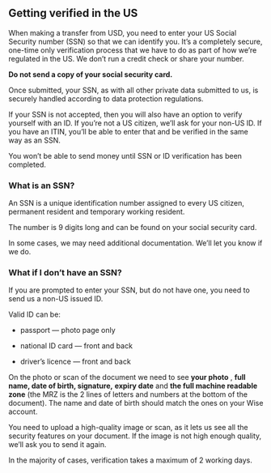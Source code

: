 ## Getting verified in the US  
When making a transfer from USD, you need to enter your US Social Security number (SSN) so that we can identify you. It’s a completely secure, one-time only verification process that we have to do as part of how we’re regulated in the US. We don’t run a credit check or share your number. 

**Do not send a copy of your social security card.**

Once submitted, your SSN, as with all other private data submitted to us, is securely handled according to data protection regulations.

If your SSN is not accepted, then you will also have an option to verify yourself with an ID. If you’re not a US citizen, we’ll ask for your non-US ID. If you have an ITIN, you’ll be able to enter that and be verified in the same way as an SSN.

You won’t be able to send money until SSN or ID verification has been completed.

### What is an SSN?

An SSN is a unique identification number assigned to every US citizen, permanent resident and temporary working resident.

The number is 9 digits long and can be found on your social security card.

In some cases, we may need additional documentation. We’ll let you know if we do.

### What if I don’t have an SSN?

If you are prompted to enter your SSN, but do not have one, you need to send us a non-US issued ID.

Valid ID can be:

  * passport — photo page only

  * national ID card — front and back

  * driver’s licence — front and back




On the photo or scan of the document we need to see **your photo** , **full name, date of birth, signature,** **expiry date** and **the full machine readable zone** (the MRZ is the 2 lines of letters and numbers at the bottom of the document). The name and date of birth should match the ones on your Wise account.

You need to upload a high-quality image or scan, as it lets us see all the security features on your document. If the image is not high enough quality, we’ll ask you to send it again. 

In the majority of cases, verification takes a maximum of 2 working days.